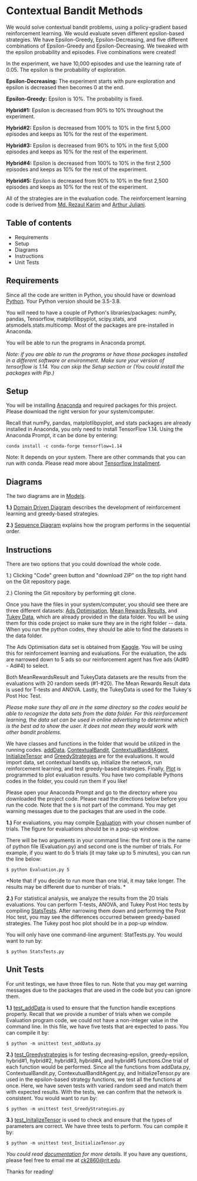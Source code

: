 # Contextual Bandit Methods
We would solve contextual bandit problems, using a policy-gradient based reinforcement learning. We would evaluate seven different epsilon-based strategies. We have Epsilon-Greedy, Epsilon-Decreasing, and five different combinations of Epsilon-Greedy and Epsilon-Decreasing. We tweaked with the epsilon probability and episodes.  Five combinations were created! 

In the experiment, we have 10,000 episodes and use the learning rate of 0.05. The epsilon is the probability of exploration.

**Epsilon-Decreasing:** The experiment starts with pure exploration and epsilon is decreased then becomes 0 at the end.

**Epsilon-Greedy:** Epsilon is 10%. The probability is fixed.

**Hybrid#1:** Epsilon is decreased from 90% to 10% throughout the experiment. 

**Hybrid#2:** Epsilon is decreased from 100% to 10% in the first 5,000 episodes and keeps as 10% for the rest of the experiment.

**Hybrid#3:** Epsilon is decreased from 90% to 10% in the first 5,000 episodes and keeps as 10% for the rest of the experiment.

**Hybrid#4:** Epsilon is decreased from 100% to 10% in the first 2,500 episodes and keeps as 10% for the rest of the experiment.

**Hybrid#5:** Epsilon is decreased from 90% to 10% in the first 2,500 episodes and keeps as 10% for the rest of the experiment.

All of the strategies are in the evaluation code. The reinforcement learning code is derived from [Md. Rezaul Karim](https://www.oreilly.com/library/view/tensorflow-powerful-predictive/9781789136913/) and [Arthur Juliani](https://medium.com/emergent-future/simple-reinforcement-learning-with-tensorflow-part-1-5-contextual-bandits-bff01d1aad9c). 

## Table of contents
* Requirements
* Setup
* Diagrams
* Instructions
* Unit Tests

## Requirements
Since all the code are written in Python, you should have or download [Python](https://www.python.org/downloads/).  Your Python version should be 3.5-3.8.

You will need to have a couple of Python's libraries/packages: numPy, pandas, Tensorflow, matplotlibpyplot, scipy.stats, and atsmodels.stats.multicomp. Most of the packages are pre-installed in Anaconda.

You will be able to run the programs in Anaconda prompt. 

*Note: if you are able to run the programs or have those packages installed in a different software or environment. Make sure your version of tensorflow is 1.14. You can skip the Setup section or  (You could install the packages with Pip.)*
                                            
## Setup
You will be installing [Anaconda](http://anaconda.com/downloads) and required packages for this project. 
Please download the right version for your system/computer.
 
Recall that numPy, pandas,  matplotlibpyplot, and stats packages are already installed in Anaconda, you only need to install TensorFlow 1.14. Using the Anaconda Prompt, it can be done by entering:

```
conda install -c conda-forge tensorflow=1.14
```
Note: It depends on your system. There are other commands that you can run with conda. Please read more about [Tensorflow Installment](https://anaconda.org/conda-forge/tensorflow). 

## Diagrams
The two diagrams are in [Models](https://github.com/ck2860/MidtermCode-CondyKan/tree/master/models).

**1.)** [Domain Driven Diagram](https://github.com/ck2860/MidtermCode-CondyKan/blob/master/models/DomainModel-Midterm.png) describes the development of reinforcement learning and greedy-based strategies.  

**2.)** [Sequence Diagram](https://github.com/ck2860/MidtermCode-CondyKan/blob/master/models/SequenceDiagram-Midterm.png) explains how the program performs in the sequential order. 

## Instructions

There are two options that you could download the whole code. 

1.) Clicking "Code" green button and "download ZIP" on the top right hand on the Git repository page. 

2.) Cloning the Git repository by performing git clone. 

Once you have the files in your system/computer, you should see there are three different datasets: [Ads Optimisation](https://github.com/ck2860/MidtermCode-CondyKan/blob/master/data/Ads_Optimisation.csv), [Mean Rewards Results](https://github.com/ck2860/MidtermCode-CondyKan/blob/master/data/MeanRewardsResult.csv), and [Tukey Data](https://github.com/ck2860/MidtermCode-CondyKan/blob/master/data/TukeyData.csv), which are already provided in the data folder. You will be using them for this code project so make sure they are in the right folder -- data. When you run the python codes, they should be able to find the datasets in the data folder. 
 
The Ads Optimisation data set is obtained from [Kaggle](https://www.kaggle.com/akram24/ads-ctr-optimisation).  You
will be using this for reinforcement learning and evaluations. For the evaluation, the ads are narrowed down to 5
ads so our reinforcement agent has five ads (Ad#0 - Ad#4) to select.
 
Both MeanRewardsResult and TukeyData datasets are the results from the evaluations with 20 random seeds (#1-#20). The Mean Rewards Result data is used for T-tests and ANOVA. Lastly, the TukeyData is used for the Tukey's Post Hoc Test. 

*Please make sure they all are in the same directory so the codes would be able to recognize the data sets from the data folder. For this reinforcement learning, the data set can be used in online advertising to determine which is the best ad to show the user. It does not mean they would work with other bandit problems.*

We have classes and functions in the folder that would be utilized in the running codes. [addData](https://github.com/ck2860/MidtermCode-CondyKan/blob/master/addData.py), [ContextualBandit](https://github.com/ck2860/MidtermCode-CondyKan/blob/master/ContextualBandit.py), [ContextualBanditAgent](https://github.com/ck2860/MidtermCode-CondyKan/blob/master/ContextualBanditAgent.py), [InitializeTensor](https://github.com/ck2860/MidtermCode-CondyKan/blob/master/InitializeTensor.py) and [GreedyStrategies](https://github.com/ck2860/MidtermCode-CondyKan/blob/master/GreedyStrategies.py) are for the evaluations. It would import data, set contextual bandits up, initialize the network, run reinforcement learning, and test greedy-based strategies. Finally, [Plot](https://github.com/ck2860/MidtermCode-CondyKan/blob/master/Plot.py) is programmed to plot evaluation results. You have two compilable Pythons codes in the folder, you could run them if you like! 


Please open your Anaconda Prompt and go to the directory where you downloaded the project code. Please read the directions below before you run the code. Note that the ```$``` is not part of the command. You may get warning messages due to the packages that are used in the code. 

**1.)**  For evaluations, you may compile [Evaluation](https://github.com/ck2860/MidtermCode-CondyKan/blob/master/Evaluation.py) with your chosen number of trials. The figure for evaluations should be in a pop-up window.

There will be two arguments in your command line: the first one is the name of python file (Evaluation.py) and second one is the number of trials. For example, if you want to do 5 trials (it may take up to 5 minutes), you can run the line below: 
```
$ python Evaluation.py 5
```
*Note that if you decide to run more than one trial, it may take longer. The results may be different due to number of trials. *

**2.)**  For statistical analysis, we analyze the results from the 20 trials evaluations. You can perform T-tests, ANOVA, and Tukey Post Hoc tests by compiling [StatsTests](https://github.com/ck2860/MidtermCode-CondyKan/blob/master/StatsTests.py). After narrowing them down and performing the Post Hoc test, you may see the differences occurred between greedy-based strategies. The Tukey post hoc plot should be in a pop-up window. 

You will only have one command-line argument: StatTests.py. You would want to run by:
```
$ python StatsTests.py
```

## Unit Tests
For unit testings, we have three files to run. Note that you may get warning messages due to the packages that are used in the code but you can ignore them. 

**1.)**  [test_addData](https://github.com/ck2860/MidtermCode-CondyKan/blob/master/test_addData.py) is used to ensure that the function handle exceptions properly. Recall that we provide a number of trials when we compile Evaluation program code, we could not have a non-integer value in the command line.  In this file, we have five tests that are expected to pass. You can compile it by:

```
$ python -m unittest test_addData.py
```

**2.)**  [test_Greedystrategies](https://github.com/ck2860/MidtermCode-CondyKan/blob/master/test_GreedyStrategies.py) is for testing decreasing-epsilon, greedy-epsilon, hybrid#1, hybrid#2, hybrid#3, hybrid#4, and hybrid#5 functions.One trial of each function would be performed. Since all the functions from addData.py, ContextualBandit.py, ContexutualBanditAgent.py, and InitializeTensor.py are used in the epsilon-based strategy functions, we test all the functions at once. Here, we have seven tests with varied random seed and match them with expected results. With the tests, we can confirm that the network is consistent. You would want to run by:

```
$ python -m unittest test_GreedyStrategies.py
```

**3.)**  [test_InitalizeTensor](https://github.com/ck2860/MidtermCode-CondyKan/blob/master/test_InitializeTensor.py) is used to check and ensure that the types of parameters are correct. We have three tests to perform. You can compile it by: 

```
$ python -m unittest test_InitializeTensor.py
```

*You could read [documentation](https://ck2860.github.io/MidtermCode-CondyKan/index.html) for more details.* If you have any questions, please feel free to email me at ck2860@rit.edu. 

Thanks for reading!
